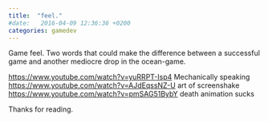 ```yaml
---
title:  "feel."
#date:   2016-04-09 12:36:36 +0200
categories: gamedev
---
```

Game feel. Two words that could make the difference between a successful game and another mediocre drop in the ocean-game.

https://www.youtube.com/watch?v=yuRRPT-Isp4 Mechanically speaking
https://www.youtube.com/watch?v=AJdEqssNZ-U art of screenshake
https://www.youtube.com/watch?v=pmSAG51BybY death animation sucks

Thanks for reading.
